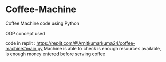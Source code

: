 # Coffee-Machine
Coffee Machine code using Python 

OOP concept used 


code in replit : https://replit.com/@Amitkumarkuma24/coffee-machine#main.py
Machine is able to check is enough resources available, is enough money entered before serving coffee

